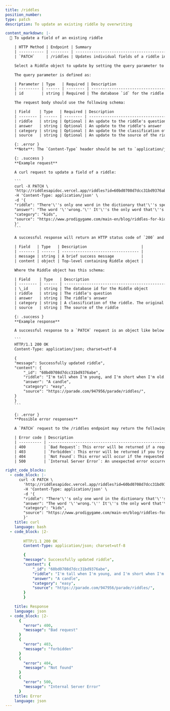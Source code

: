 ```yaml
---
title: /riddles
position_number: 
type: patch
description: To update an existing riddle by overwriting

content_markdown: |-
  📌 To update a field of an existing riddle

    | HTTP Method | Endpoint | Summary                                               |
    | ----------- | -------- | ----------------------------------------------------- |
    | `PATCH`     | /riddles | Updates individual fields of a riddle in the database |

    Select a Riddle object to update by setting the query parameter to its `id`. Use the JSON request body to set one or more fields to a new value. Omitted fields retain their values. Currently, updating seed data (the initial riddles added to the database) is not allowed.

    The query parameter is defined as:

    | Parameter | Type   | Required | Description                                                                                                                                     |
    | --------- | ------ | -------- | ----------------------------------------------------------------------------------------------------------------------------------------------- |
    | id        | string | Required | The database `id` for the riddle. This is needed for `PUT`, `PATCH`, or `DELETE` requests which are operations performed on an existing riddle. |

    The request body should use the following schema:

    | Field    | Type   | Required | Description                                                                                                                                                                                                                     |
    | -------- | ------ | -------- | ------------------------------------------------------------------------------------------------------------------------------------------------------------------------------------------------------------------------------- |
    | riddle   | string | Optional | An update to the riddle's question                                                                                                                                                                                              |
    | answer   | string | Optional | An update to the riddle's answer                                                                                                                                                                                                |
    | category | string | Optional | An update to the classification of the riddle. It should be one-word and not contain spaces. The original database includes the categories: easy, hard, funny, kids, math, and word. This is not an enum and more can be added. |
    | source   | string | Optional | An update to the source of the riddle

    {: .error }
    **Note**: The `Content-Type` header should be set to `application/json`.

    {: .success }
    **Example request**

    A curl request to update a field of a riddle:

    ```
    curl -X PATCH \
    'http://riddlesapidoc.vercel.app/riddles?id=60bd0708d7dcc31bd9376abe' \
    -H 'Content-Type: application/json' \
    -d '{
    "riddle": "There'\''s only one word in the dictionary that'\''s spelled wrong. What is it?",
    "answer": "The word '\''wrong.'\'' It'\''s the only word that'\''s spelled W-R-O-N-G.",
    "category": "kids",
    "source": "https://www.prodigygame.com/main-en/blog/riddles-for-kids/"
    }'
    ```

    A successful response will return an HTTP status code of `200` and have the following schema:

    | Field   | Type   | Description                        |
    | ------- | ------ | ---------------------------------- |
    | message | string | A brief success message            |
    | content | object | Top-level containing Riddle object |

    Where the Riddle object has this schema:

    | Field    | Type   | Description                                                                                                                                                        |
    | -------- | ------ | ------------------------------------------------------------------------------------------------------------------------------------------------------------------ |
    | \_id     | string | The database id for the Riddle object                                                                                                                              |
    | riddle   | string | The riddle's question                                                                                                                                              |
    | answer   | string | The riddle's answer                                                                                                                                                |
    | category | string | A classification of the riddle. The original database includes the categories: easy, hard, funny, kids, math, and word. This is not an enum and more can be added. |
    | source   | string | The source of the riddle                                                                                                                                           |

    {: .success }
    **Example response**

    A successful response to a `PATCH` request is an object like below:

    ```
    HTTP/1.1 200 OK
    Content-Type: application/json; charset=utf-8

    {
    "message": Successfully updated riddle",
    "content": {
        "_id": "60bd0708d7dcc31bd9376abe",
        "riddle": "I'm tall when I'm young, and I'm short when I'm old. What am I?",
        "answer": "A candle",
        "category": "easy",
        "source": "https://parade.com/947956/parade/riddles/",
    }
    }
    ```

    {: .error }
    **Possible error responses**

    A `PATCH` request to the /riddles endpoint may return the following errors:

    | Error code | Description                                                                                                                                |
    | ---------- | ------------------------------------------------------------------------------------------------------------------------------------------ |
    | 400        | `Bad Request`: This error will be returned if a required field in the request body is missing or if the `category` field contains a space. |
    | 403        | `Forbidden`: This error will be returned if you try to modify the seed data (the initial riddles added to the database).                   |
    | 404        | `Not Found`: This error will occur if the requested riddle `id` is not found in the database.                                              |
    | 500        | `Internal Server Error`: An unexpected error occurred on the server.

right_code_blocks:
  - code_block: |-
      curl -X PATCH \
        'http://riddlesapidoc.vercel.app/riddles?id=60bd0708d7dcc31bd9376abe' \
        -H 'Content-Type: application/json' \
        -d '{
        "riddle": "There'\''s only one word in the dictionary that'\''s spelled wrong. What is it?",
        "answer": "The word '\''wrong.'\'' It'\''s the only word that'\''s spelled W-R-O-N-G.",
        "category": "kids",
        "source": "https://www.prodigygame.com/main-en/blog/riddles-for-kids/"
        }'
    title: curl
    language: bash
  - code_block: |2-
      
        HTTP/1.1 200 OK
        Content-Type: application/json; charset=utf-8

        {
        "message": Successfully updated riddle",
        "content": {
            "_id": "60bd0708d7dcc31bd9376abe",
            "riddle": "I'm tall when I'm young, and I'm short when I'm old. What am I?",
            "answer": "A candle",
            "category": "easy",
            "source": "https://parade.com/947956/parade/riddles/",
        }
        }

    title: Response
    language: json
  - code_block: |2-
      {
        "error": 400,
        "message": "Bad request"
      }
      {
        "error": 403,
        "message": "forbidden"
      }
      {
        "error": 404,
        "message": "Not found"
      }
      {
        "error": 500,
        "message": "Internal Server Error"
      }
    title: Error
    language: json
---
```

